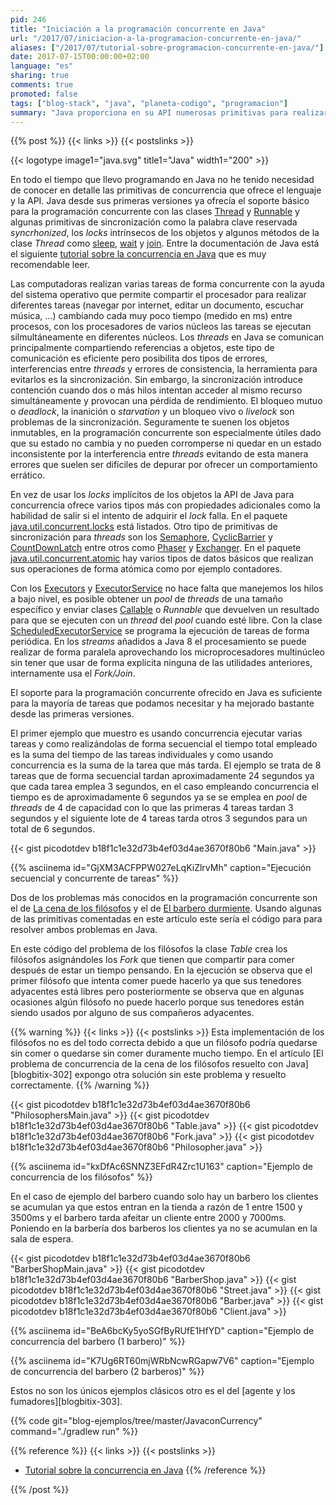 ```yaml
---
pid: 246
title: "Iniciación a la programación concurrente en Java"
url: "/2017/07/iniciacion-a-la-programacion-concurrente-en-java/"
aliases: ["/2017/07/tutorial-sobre-programacion-concurrente-en-java/"]
date: 2017-07-15T00:00:00+02:00
language: "es"
sharing: true
comments: true
promoted: false
tags: ["blog-stack", "java", "planeta-codigo", "programacion"]
summary: "Java proporciona en su API numerosas primitivas para realizar programación concurrente. La programación concurrente permite realizar varias tareas simultáneamente aprovechando los múltiples núcleos de los procesadores modernos con un tiempo de ejecución total para un conjunto de tareas significativamente menor. Dos de los problemas de concurrencia más conocidos son el problema de los filósofos y del barbero que en este artículo muestro como implementar usando varias de las primitivas ofrecidas por Java."
---
```


{{% post %}}
{{< links >}}
{{< postslinks >}}

{{< logotype image1="java.svg" title1="Java" width1="200" >}}

En todo el tiempo que llevo programando en Java no he tenido necesidad de conocer en detalle las primitivas de concurrencia que ofrece el lenguaje y la API. Java desde sus primeras versiones ya ofrecía el soporte básico para la programación concurrente con las clases [Thread](http://docs.oracle.com/javase/8/docs/api/java/lang/Thread.html) y [Runnable](https://docs.oracle.com/javase/8/docs/api/java/lang/Runnable.html) y algunas primitivas de sincronización como la palabra clave reservada _syncrhonized_, los _locks_ intrínsecos de los objetos y algunos métodos de la clase _Thread_ como [sleep](http://docs.oracle.com/javase/8/docs/api/java/lang/Thread.html#sleep-long-), [wait](http://docs.oracle.com/javase/8/docs/api/java/lang/Object.html#wait--) y [join](http://docs.oracle.com/javase/8/docs/api/java/lang/Thread.html#join--). Entre la documentación de Java está el siguiente [tutorial sobre la concurrencia en Java](https://docs.oracle.com/javase/tutorial/essential/concurrency/) que es muy recomendable leer.

Las computadoras realizan varias tareas de forma concurrente con la ayuda del sistema operativo que permite compartir el procesador para realizar diferentes tareas (navegar por internet, editar un documento, escuchar música, ...) cambiando cada muy poco tiempo (medido en ms) entre procesos, con los procesadores de varios núcleos las tareas se ejecutan silmultáneamente en diferentes núcleos. Los _threads_ en Java se comunican principalmente compartiendo referencias a objetos, este tipo de comunicación es eficiente pero posibilita dos tipos de errores, interferencias entre _threads_ y errores de consistencia, la herramienta para evitarlos es la sincronización. Sin embargo, la sincronización introduce contención cuando dos o más hilos intentan acceder al mismo recurso simultáneamente y provocan una pérdida de rendimiento. El bloqueo mutuo o _deadlock_, la inanición o _starvation_ y un bloqueo vivo o _livelock_ son problemas de la sincronización. Seguramente te suenen los objetos inmutables, en la programación concurrente son especialmente útiles dado que su estado no cambia y no pueden corromperse ni quedar en un estado inconsistente por la interferencia entre _threads_ evitando de esta manera errores que suelen ser difíciles de depurar por ofrecer un comportamiento errático.

En vez de usar los _locks_ implícitos de los objetos la API de Java para concurrencia ofrece varios tipos más con propiedades adicionales como la habilidad de salir si el intento de adquirir el _lock_ falla. En el paquete [java.util.concurrent.locks](https://docs.oracle.com/javase/8/docs/api/java/util/concurrent/locks/package-summary.html) está listados. Otro tipo de primitivas de sincronización para _threads_ son los [Semaphore](https://docs.oracle.com/javase/8/docs/api/java/util/concurrent/Semaphore.html), [CyclicBarrier](https://docs.oracle.com/javase/8/docs/api/java/util/concurrent/CyclicBarrier.html) y [CountDownLatch](https://docs.oracle.com/javase/8/docs/api/java/util/concurrent/CountDownLatch.html) entre otros como [Phaser](http://docs.oracle.com/javase/8/docs/api/java/util/concurrent/Phaser.html) y [Exchanger](http://docs.oracle.com/javase/8/docs/api/java/util/concurrent/Exchanger.html). En el paquete [java.util.concurrent.atomic](https://docs.oracle.com/javase/8/docs/api/java/util/concurrent/atomic/package-summary.html) hay varios tipos de datos básicos que realizan sus operaciones de forma atómica como por ejemplo contadores.

Con los [Executors](https://docs.oracle.com/javase/8/docs/api/java/util/concurrent/Executors.html) y [ExecutorService](https://docs.oracle.com/javase/8/docs/api/java/util/concurrent/ExecutorService.html) no hace falta que manejemos los hilos a bajo nivel, es posible obtener un _pool_ de _threads_ de una tamaño específico y enviar clases [Callable](https://docs.oracle.com/javase/8/docs/api/java/util/concurrent/Callable.html) o _Runnable_ que devuelven un resultado para que se ejecuten con un _thread_ del _pool_ cuando esté libre. Con la clase [ScheduledExecutorService](https://docs.oracle.com/javase/8/docs/api/java/util/concurrent/ScheduledExecutorService.html) se programa la ejecución de tareas de forma periódica. En los _streams_ añadidos a Java 8 el procesamiento se puede realizar de forma paralela aprovechando los microprocesadores multinúcleo sin tener que usar de forma explícita ninguna de las utilidades anteriores, internamente usa el _Fork/Join_.

El soporte para la programación concurrente ofrecido en Java es suficiente para la mayoría de tareas que podamos necesitar y ha mejorado bastante desde las primeras versiones.

El primer ejemplo que muestro es usando concurrencia ejecutar varias tareas y como realizándolas de forma secuencial el tiempo total empleado es la suma del tiempo de las tareas individuales y como usando concurrencia es la suma de la tarea que más tarda. El ejemplo se trata de 8 tareas que de forma secuencial tardan aproximadamente 24 segundos ya que cada tarea emplea 3 segundos, en el caso empleando concurrencia el tiempo es de aproximadamente 6 segundos ya se se emplea en _pool_ de _threads_ de 4 de capacidad con lo que las primeras 4 tareas tardan 3 segundos y el siguiente lote de 4 tareas tarda otros 3 segundos para un total de 6 segundos.

{{< gist picodotdev b18f1c1e32d73b4ef03d4ae3670f80b6 "Main.java" >}}

{{% asciinema id="GjXM3ACFPPW027eLqKiZlrvMh" caption="Ejecución secuencial y concurrente de tareas" %}}

Dos de los problemas más conocidos en la programación concurrente son el de [La cena de los filósofos](https://es.wikipedia.org/wiki/Problema_de_la_cena_de_los_fil%C3%B3sofos) y el de [El barbero durmiente](https://es.wikipedia.org/wiki/Problema_del_barbero_durmiente). Usando algunas de las primitivas comentadas en este artículo este sería el código para para resolver ambos problemas en Java.

En este código del problema de los filósofos la clase _Table_ crea los filósofos asignándoles los _Fork_ que tienen que compartir para comer después de estar un tiempo pensando. En la ejecución se observa que el primer filósofo que intenta comer puede hacerlo ya que sus tenedores adyacentes está libres pero posteriormente se observa que en algunas ocasiones algún filósofo no puede hacerlo porque sus tenedores están siendo usados por alguno de sus compañeros adyacentes.

{{% warning %}}
{{< links >}}
{{< postslinks >}}
Esta implementación de los filósofos no es del todo correcta debido a que un filósofo podría quedarse sin comer o quedarse sin comer duramente mucho tiempo. En el artículo [El problema de concurrencia de la cena de los filósofos resuelto con Java][blogbitix-302] expongo otra solución sin este problema y resuelto correctamente.
{{% /warning %}}

{{< gist picodotdev b18f1c1e32d73b4ef03d4ae3670f80b6 "PhilosophersMain.java" >}}
{{< gist picodotdev b18f1c1e32d73b4ef03d4ae3670f80b6 "Table.java" >}}
{{< gist picodotdev b18f1c1e32d73b4ef03d4ae3670f80b6 "Fork.java" >}}
{{< gist picodotdev b18f1c1e32d73b4ef03d4ae3670f80b6 "Philosopher.java" >}}

{{% asciinema id="kxDfAc6SNNZ3EFdR4Zrc1U163" caption="Ejemplo de concurrencia de los filósofos" %}}

En el caso de ejemplo del barbero cuando solo hay un barbero los clientes se acumulan ya que estos entran en la tienda a razón de 1 entre 1500 y 3500ms y el barbero tarda afeitar un cliente entre 2000 y 7000ms. Poniendo en la barbería dos barberos los clientes ya no se acumulan en la sala de espera.

{{< gist picodotdev b18f1c1e32d73b4ef03d4ae3670f80b6 "BarberShopMain.java" >}}
{{< gist picodotdev b18f1c1e32d73b4ef03d4ae3670f80b6 "BarberShop.java" >}}
{{< gist picodotdev b18f1c1e32d73b4ef03d4ae3670f80b6 "Street.java" >}}
{{< gist picodotdev b18f1c1e32d73b4ef03d4ae3670f80b6 "Barber.java" >}}
{{< gist picodotdev b18f1c1e32d73b4ef03d4ae3670f80b6 "Client.java" >}}

{{% asciinema id="BeA6bcKy5yoSGfByRUfE1HfYD" caption="Ejemplo de concurrencia del barbero (1 barbero)" %}}

{{% asciinema id="K7Ug6RT60mjWRbNcwRGapw7V6" caption="Ejemplo de concurrencia del barbero (2 barberos)" %}}

Estos no son los únicos ejemplos clásicos otro es el del [agente y los fumadores][blogbitix-303].

{{% code git="blog-ejemplos/tree/master/JavaconCurrency" command="./gradlew run" %}}

{{% reference %}}
{{< links >}}
{{< postslinks >}}
* [Tutorial sobre la concurrencia en Java](https://docs.oracle.com/javase/tutorial/essential/concurrency/)
{{% /reference %}}

{{% /post %}}
